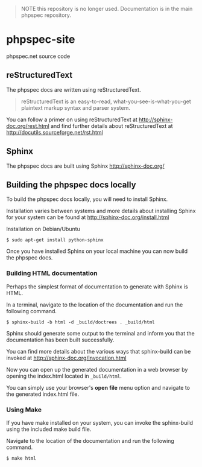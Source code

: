> NOTE this repository is no longer used. Documentation is in the main phpspec repository.

# phpspec-site

phpspec.net source code

## reStructuredText

The phpspec docs are written using reStructuredText.

> reStructuredText is an easy-to-read, what-you-see-is-what-you-get plaintext markup syntax and parser system.

You can follow a primer on using reStructuredText at http://sphinx-doc.org/rest.html
and find further details about reStructuredText at http://docutils.sourceforge.net/rst.html

## Sphinx

The phpspec docs are built using Sphinx http://sphinx-doc.org/

## Building the phpspec docs locally

To build the phpspec docs locally, you will need to install Sphinx.

Installation varies between systems and more details about installing Sphinx for
your system can be found at http://sphinx-doc.org/install.html

Installation on Debian/Ubuntu

    $ sudo apt-get install python-sphinx

Once you have installed Sphinx on your local machine you can now build the
phpspec docs.

### Building HTML documentation

Perhaps the simplest format of documentation to generate with Sphinx is HTML.

In a terminal, navigate to the location of the documentation and run the following
command.

    $ sphinx-build -b html -d _build/doctrees . _build/html

Sphinx should generate some output to the terminal and inform you that the
documentation has been built successfully.

You can find more details about the various ways that sphinx-build can be invoked
at http://sphinx-doc.org/invocation.html

Now you can open up the generated documentation in a web browser by opening
the index.html located in ```_build/html```.

You can simply use your browser's __open__ __file__ menu option and
navigate to the generated index.html file.

### Using Make

If you have make installed on your system, you can invoke the sphinx-build
using the included make build file.

Navigate to the location of the documentation and run the following command.

    $ make html

